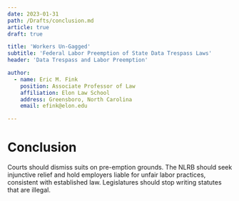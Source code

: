 ```yaml
---
date: 2023-01-31
path: /Drafts/conclusion.md
article: true
draft: true

title: 'Workers Un-Gagged'
subtitle: 'Federal Labor Preemption of State Data Trespass Laws'
header: 'Data Trespass and Labor Preemption'

author:
  - name: Eric M. Fink
    position: Associate Professor of Law
    affiliation: Elon Law School 
    address: Greensboro, North Carolina
    email: efink@elon.edu

---
```


# Conclusion 

Courts should dismiss suits on pre-emption grounds. The NLRB should seek injunctive relief and hold employers liable for unfair labor practices, consistent with established law. Legislatures should stop writing statutes that are illegal. 